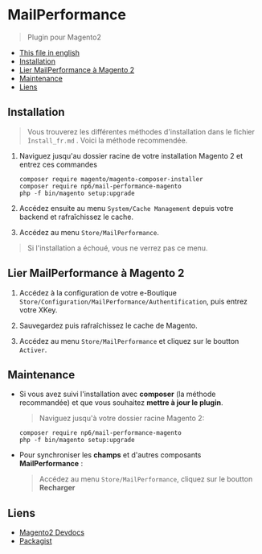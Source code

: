 # MailPerformance
> Plugin pour Magento2

* [This file in english](https://github.com/np6/MPerf-Magento2/blob/Release/README.md)
* [Installation](#Installation)
* [Lier MailPerformance à Magento 2](#Linking-MailPerformance-to-Magento-2)
* [Maintenance](#Maintenance)
* [Liens](#Liens)

## Installation
> Vous trouverez les différentes méthodes d'installation dans le fichier  `Ìnstall_fr.md` . Voici la méthode recommendée.

1. Naviguez jusqu'au dossier racine de votre installation Magento 2 et entrez ces commandes

   ```shell
   composer require magento/magento-composer-installer
   composer require np6/mail-performance-magento
   php -f bin/magento setup:upgrade
   ```

2. Accédez ensuite au menu `System/Cache Management` depuis votre backend et rafraîchissez le cache.

3. Accédez au menu `Store/MailPerformance`.
> Si l'installation a échoué, vous ne verrez pas ce menu.

## Lier MailPerformance à Magento 2

1. Accédez à la configuration de votre e-Boutique  `Store/Configuration/MailPerformance/Authentification`, puis entrez votre XKey.

2. Sauvegardez puis rafraîchissez le cache de Magento.

3. Accédez au menu `Store/MailPerformance` et cliquez sur le boutton  `Activer`.

## Maintenance

* Si vous avez suivi l'installation avec **composer** (la méthode recommandée) et que vous souhaitez **mettre à jour le plugin**.
  > Naviguez jusqu'à votre dossier racine Magento 2:
  ```shell
  composer require np6/mail-performance-magento
  php -f bin/magento setup:upgrade
  ```

* Pour synchroniser les **champs** et d'autres composants  **MailPerformance** :
  > Accédez au menu `Store/MailPerformance`, cliquez sur le boutton  **Recharger**

## Liens

* [Magento2 Devdocs](http://devdocs.magento.com/)
* [Packagist](https://packagist.org/packages/np6/mail-performance)
